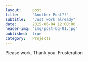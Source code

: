 ```yaml
---
layout:     post
title:      "Another Post?!"
subtitle:   "Just work already"
date:       2015-06-04 12:00:00
header-img: "img/post-bg-01.jpg"
published:  true
category:   Projects
---
```


<p>Please work. Thank you. Frusteration</p>
